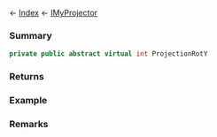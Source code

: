 ← [Index](Api-Index) ← [IMyProjector](Sandbox.ModAPI.Ingame.IMyProjector)

### Summary

```csharp
private public abstract virtual int ProjectionRotY
```

### Returns

### Example

### Remarks

